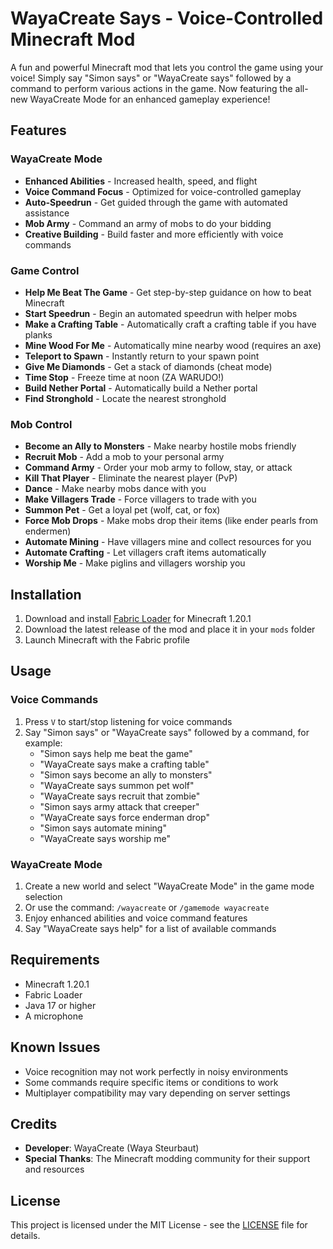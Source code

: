 # WayaCreate Says - Voice-Controlled Minecraft Mod

A fun and powerful Minecraft mod that lets you control the game using your voice! Simply say "Simon says" or "WayaCreate says" followed by a command to perform various actions in the game. Now featuring the all-new WayaCreate Mode for an enhanced gameplay experience!

## Features

### WayaCreate Mode
- **Enhanced Abilities** - Increased health, speed, and flight
- **Voice Command Focus** - Optimized for voice-controlled gameplay
- **Auto-Speedrun** - Get guided through the game with automated assistance
- **Mob Army** - Command an army of mobs to do your bidding
- **Creative Building** - Build faster and more efficiently with voice commands

### Game Control
- **Help Me Beat The Game** - Get step-by-step guidance on how to beat Minecraft
- **Start Speedrun** - Begin an automated speedrun with helper mobs
- **Make a Crafting Table** - Automatically craft a crafting table if you have planks
- **Mine Wood For Me** - Automatically mine nearby wood (requires an axe)
- **Teleport to Spawn** - Instantly return to your spawn point
- **Give Me Diamonds** - Get a stack of diamonds (cheat mode)
- **Time Stop** - Freeze time at noon (ZA WARUDO!)
- **Build Nether Portal** - Automatically build a Nether portal
- **Find Stronghold** - Locate the nearest stronghold

### Mob Control
- **Become an Ally to Monsters** - Make nearby hostile mobs friendly
- **Recruit Mob** - Add a mob to your personal army
- **Command Army** - Order your mob army to follow, stay, or attack
- **Kill That Player** - Eliminate the nearest player (PvP)
- **Dance** - Make nearby mobs dance with you
- **Make Villagers Trade** - Force villagers to trade with you
- **Summon Pet** - Get a loyal pet (wolf, cat, or fox)
- **Force Mob Drops** - Make mobs drop their items (like ender pearls from endermen)
- **Automate Mining** - Have villagers mine and collect resources for you
- **Automate Crafting** - Let villagers craft items automatically
- **Worship Me** - Make piglins and villagers worship you

## Installation

1. Download and install [Fabric Loader](https://fabricmc.net/use/) for Minecraft 1.20.1
2. Download the latest release of the mod and place it in your `mods` folder
3. Launch Minecraft with the Fabric profile

## Usage

### Voice Commands
1. Press `V` to start/stop listening for voice commands
2. Say "Simon says" or "WayaCreate says" followed by a command, for example:
   - "Simon says help me beat the game"
   - "WayaCreate says make a crafting table"
   - "Simon says become an ally to monsters"
   - "WayaCreate says summon pet wolf"
   - "WayaCreate says recruit that zombie"
   - "Simon says army attack that creeper"
   - "WayaCreate says force enderman drop"
   - "Simon says automate mining"
   - "WayaCreate says worship me"

### WayaCreate Mode
1. Create a new world and select "WayaCreate Mode" in the game mode selection
2. Or use the command: `/wayacreate` or `/gamemode wayacreate`
3. Enjoy enhanced abilities and voice command features
4. Say "WayaCreate says help" for a list of available commands

## Requirements

- Minecraft 1.20.1
- Fabric Loader
- Java 17 or higher
- A microphone

## Known Issues

- Voice recognition may not work perfectly in noisy environments
- Some commands require specific items or conditions to work
- Multiplayer compatibility may vary depending on server settings

## Credits

- **Developer**: WayaCreate (Waya Steurbaut)
- **Special Thanks**: The Minecraft modding community for their support and resources

## License

This project is licensed under the MIT License - see the [LICENSE](LICENSE) file for details.
